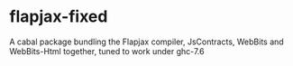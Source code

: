 flapjax-fixed
=============

A cabal package bundling the Flapjax compiler, JsContracts, WebBits and WebBits-Html together, tuned to work under ghc-7.6
